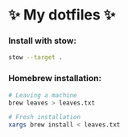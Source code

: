 # ✨ My dotfiles ✨

### Install with stow:

```bash
stow --target .
```

### Homebrew installation:

```bash
# Leaving a machine
brew leaves > leaves.txt

# Fresh installation
xargs brew install < leaves.txt
```
